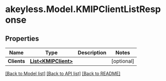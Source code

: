 # akeyless.Model.KMIPClientListResponse
## Properties

Name | Type | Description | Notes
------------ | ------------- | ------------- | -------------
**Clients** | [**List&lt;KMIPClient&gt;**](KMIPClient.md) |  | [optional] 

[[Back to Model list]](../README.md#documentation-for-models) [[Back to API list]](../README.md#documentation-for-api-endpoints) [[Back to README]](../README.md)

